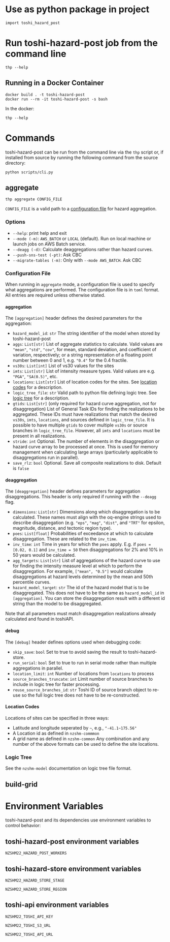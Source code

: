 # Use as python package in project

```
import toshi_hazard_post
```

# Run toshi-hazard-post job from the command line
```
thp --help
```

## Running in a Docker Container

```
docker build . -t toshi-hazard-post
docker run --rm -it toshi-hazard-post -s bash
```

In the docker:
```
thp --help
```

# Commands
toshi-hazard-post can be run from the command line via the `thp` script or, if installed from source by running the following command from the source directory:
```
python scripts/cli.py
```

## aggregate
```
thp aggregate CONFIG_FILE
```
`CONFIG_FILE` is a valid path to a [configuration file](#configuration-file) for hazard aggregation.

### Options
* `--help`: print help and exit
* `--mode (-m)`: `AWS_BATCH` or `LOCAL` (default). Run on local machine or launch jobs on AWS Batch service.
* `--deagg (-d)`: Calculate deaggregations rather than hazard curves.
* `--push-sns-test (-pt)`: Ask CBC
* `--migrate-tables (-m)`: Only with `--mode AWS_BATCH`. Ask CBC

### Configuration File
When running in `aggregate` mode, a configuration file is used to specify what aggregations are performed. The configuration file is in `toml` format. All entries are required unless otherwise stated.

#### aggregation
The `[aggregation]` header defines the desired parameters for the aggregation:

* `hazard_model_id`: `str` The string identifier of the model when stored by toshi-hazard-post
* `aggs`: `List[str]` List of aggregate statistics to calculate. Valid values are `"mean"`, `"std"`, `"cov"`, for mean, standard deviation, and coefficient of variation, respectively; or a string representation of a floating point number between 0 and 1, e.g. `"0.4"` for the 0.4 fractile.
* `vs30s`: `List[int]` List of vs30 values for the sites
* `imts`: `List[str]` List of intensity measure types. Valid values are e.g. `"PGA"`, `"SA(0.5)"`, etc.
* `locations`: `List[str]` List of location codes for the sites. See [location codes](#location_codes) for a description.
* `logic_tree_file`: `str` Valid path to python file defining logic tree. See [logic tree](#logic_tree) for a description.
* `gtids`: `List[str]` (only required for hazard curve aggregation, not for disaggregation) List of General Task IDs for finding the realizations to be aggregated. These IDs must have realizations that match the desired `vs30s`, `imts`, `locations`, and sources defined in `logic_tree_file`. It is possible to have multiple `gtids` to cover multiple `vs30s` or source branches in `logic_tree_file`. However, all `imts` and `locations` must be present in all realizations.
* `stride`: `int` Optional. The number of elements in the disaggregation or hazard curve array to be processed at once. This is used for memory management when calculating large arrays (particularly applicable to disaggregations run in parallel).
* `save_rlz`: `bool` Optional. Save all composite realizations to disk. Default is `false`

#### deaggregation
The `[deaggregation]` header defines parameters for aggregation disaggregations. This header is only required if running with the `--deagg` flag.

* `dimensions`: `List[str]` Dimensions along which disaggregation is to be calculated. These names must align with the oq-engine strings used to describe disaggregation (e.g. `"eps"`, `"mag"`, `"dist"`, and `"TRT"` for epsilon, magnitude, distance, and tectonic region type).
* `poes`: `List[float]` Probabilities of exceedance at which to calculate disaggregation. These are related to the `inv_time`.
* `inv_time`: `int` Time in years for which the `poes` apply. E.g. if `poes = [0.02, 0.1]` and `inv_time = 50` then disaggregations for 2% and 10% in 50 years would be calculated.
* `agg_targets`: `List[str]` List of aggregations of the hazard curve to use for finding the intensity measure level at which to perform the disaggregation. For example, `["mean", "0.5"]` would calculate disaggregations at hazard levels determined by the mean and 50th percentile curves.
* `hazard_model_target`: `str` The id of the hazard model that is to be disaggregated. This does not have to be the same as `hazard_model_id` in `[aggregation]`. You can store the disaggregation result with a different id string than the model to be disaggregated.

Note that all parameters must match disaggregation realizations already calculated and found in toshiAPI.

#### debug
The `[debug]` header defines options used when debugging code:

* `skip_save`: `bool` Set to true to avoid saving the result to toshi-hazard-store.
* `run_serial`: `bool` Set to true to run in serial mode rather than multiple aggregations in parallel.
* `location_limit`: `int` Number of locations from `locations` to process
* `source_branches_truncate`: `int` Limit number of source branches to include in logic tree for faster processing.
* `reuse_source_branches_id`: `str` Toshi ID of source branch object to re-use so the full logic tree does not have to be re-constructed.


#### Location Codes
Locations of sites can be specified in three ways:
* Latitude and longitude seperated by `~`, e.g., `"-41.1~175.56"`
* A Location id as defined in `nzshm-commmon`
* A grid name as defined in `nzshm-common`
Any combination and any number of the above formats can be used to define the site locations.

### Logic Tree
See the `nzshm-model` documentation on logic tree file format.

## build-grid


# Environment Variables
toshi-hazard-post and its dependencies use environment variables to control behavior:

## toshi-hazard-post environment variables
`NZSHM22_HAZARD_POST_WORKERS`

## toshi-hazard-store environment variables
`NZSHM22_HAZARD_STORE_STAGE`

`NZSHM22_HAZARD_STORE_REGION`

## toshi-api environment variables
`NZSHM22_TOSHI_API_KEY`

`NZSHM22_TOSHI_S3_URL`

`NZSHM22_TOSHI_API_URL`